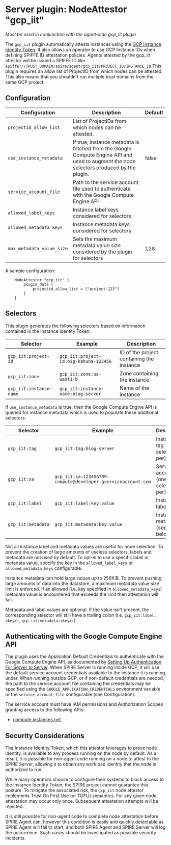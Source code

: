 # Server plugin: NodeAttestor "gcp_iit"

*Must be used in conjunction with the agent-side gcp_iit plugin*

The `gcp_iit` plugin automatically attests instances using the
[GCP Instance Identity Token](https://cloud.google.com/compute/docs/instances/verifying-instance-identity).
It also allows an operator to use GCP Instance IDs when defining SPIFFE ID
attestation policies.
Agents attested by the gcp_iit attestor will be issued a SPIFFE ID like
`spiffe://TRUST_DOMAIN/spire/agent/gcp_iit/PROJECT_ID/INSTANCE_ID`
This plugin requires an allow list of ProjectID from which nodes can be attested.
This also means that you shouldn't run multiple trust domains from the same GCP
project.

## Configuration

| Configuration             | Description                                                                                                                             | Default |
|---------------------------|-----------------------------------------------------------------------------------------------------------------------------------------|---------|
| `projectid_allow_list`    | List of ProjectIDs from which nodes can be attested.                                                                                    |         |
| `use_instance_metadata`   | If true, instance metadata is fetched from the Google Compute Engine API and used to augment the node selectors produced by the plugin. | false   |
| `service_account_file`    | Path to the service account file used to authenticate with the Google Compute Engine API                                                |         |
| `allowed_label_keys`      | Instance label keys considered for selectors                                                                                            |         |
| `allowed_metadata_keys`   | Instance metadata keys considered for selectors                                                                                         |         |
| `max_metadata_value_size` | Sets the maximum metadata value size considered by the plugin for selectors                                                             | 128     |

A sample configuration:

```hcl
    NodeAttestor "gcp_iit" {
        plugin_data {
            projectid_allow_list = ["project-123"]
        }
    }
```

## Selectors

This plugin generates the following selectors based on information contained in
the Instance Identity Token:

| Selector                   | Example                                                      | Description                               |
| -------------------------- | ------------------------------------------------------------ | ----------------------------------------- |
| `gcp_iit:project-id`       | `gcp_iit:project-id:big-kahuna-123456`                       | ID of the project containing the instance |
| `gcp_iit:zone`             | `gcp_iit:zone:us-west1-b`                                    | Zone containing the instance              |
| `gcp_iit:instance-name`    | `gcp_iit:instance-name:blog-server`                          | Name of the instance                      |

If `use_instance_metadata` is true, then the Google Compute Engine API is
queried for instance metadata which is used to populate these additional selectors:

| Selector           | Example                                                      | Description                          |
|--------------------|--------------------------------------------------------------|--------------------------------------|
| `gcp_iit:tag`      | `gcp_iit:tag:blog-server`                                    | Instance tag (one selector per)      |
| `gcp_iit:sa`       | `gcp_iit:sa:123456789-compute@developer.gserviceaccount.com` | Service account (one selector per)   |
| `gcp_iit:label`    | `gcp_iit:label:key:value`                                    | Instance label                       |
| `gcp_iit:metadata` | `gcp_iit:metadata:key:value`                                 | Instance metadata (see caveat below) |

Not all instance label and metadata values are useful for node selection. To
prevent the creation of large amounts of useless selectors, labels and metadata
are not used by default. To opt-in to use a specific label or metadata value,
specify the key in the `allowed_label_keys` or `allowed_metadata_keys`
configurable.

Instance metadata can hold large values up to 256KiB. To prevent pushing large
amounts of data into the datastore, a maximum metadata value size limit is
enforced. If an allowed (i.e. key specified in `allowed_metadata_keys`) metadata
value is encountered that exceeds the limit then attestation will fail.

Metadata and label values are optional. If the value isn't present, the
corresponding selector will still have a trailing colon (i.e.
`gcp_iit:label:<key>:`, `gcp_iit:metadata:<key>:`)

## Authenticating with the Google Compute Engine API

The plugin uses the Application Default Credentials to authenticate with the
Google Compute Engine API, as documented by
[Setting Up Authentication For Server to Server](https://cloud.google.com/docs/authentication/production).
When SPIRE Server is running inside GCP, it will use the default service account
credentials available to the instance it is running under. When running outside
GCP, or if non-default credentials are needed, the path to the service account
file containing the credentials may be specified using the
`GOOGLE_APPLICATION_CREDENTIALS` environment variable or the
`service_account_file` configurable (see Configuration).

The service account must have IAM permissions and Authorization Scopes granting
access to the following APIs:

* [compute.instances.get](https://cloud.google.com/compute/docs/reference/rest/v1/instances/get)

## Security Considerations

The Instance Identity Token, which this attestor leverages to prove node identity,
is available to any process running on the node by default. As a result, it is
possible for non-agent code running on a node to attest to the SPIRE Server,
allowing it to obtain any workload identity that the node is authorized to run.

While many operators choose to configure their systems to block access to the
Instance Identity Token, the SPIRE project cannot guarantee this posture. To
mitigate the associated risk, the `gcp_iit` node attestor implements Trust On
First Use (or TOFU) semantics. For any given node, attestation may occur only
once. Subsequent attestation attempts will be rejected.

It is still possible for non-agent code to complete node attestation before
SPIRE Agent can, however this condition is easily and quickly detectable as
SPIRE Agent will fail to start, and both SPIRE Agent and SPIRE Server will log
the occurrence. Such cases should be investigated as possible security incidents.
